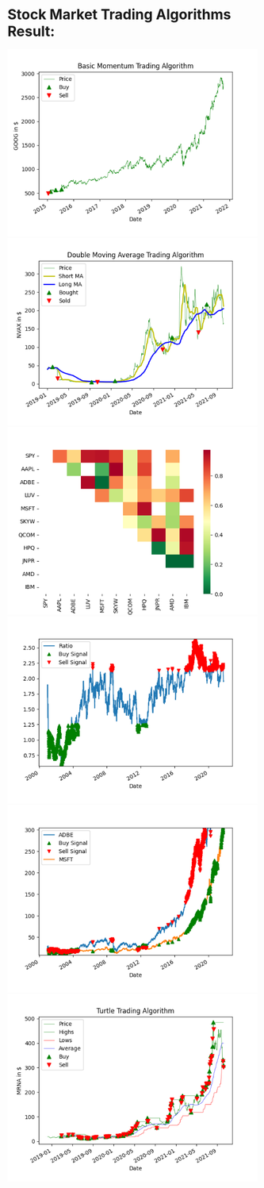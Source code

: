 # Stock Market Trading Algorithms Result:
![](images/Figure_1.png)
![](images/Figure_2.png)
![](images/Figure_3.png)
![](images/Figure_4.png)
![](images/Figure_5.png)
![](images/Figure_6.png)
